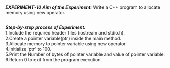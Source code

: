 #
**_EXPERIMENT-10_**
**_Aim of the Experiment:_**
Write a C++ program to allocate memory using new operator.

##
**_Step-by-step process of Experiment:_**<br/>
1.Include the required header files (iostream and stdio.h).<br/>
2.Create a pointer variable(ptr) inside the main method.<br/>
3.Allocate memory to pointer variable using new operator.<br/>
4.Initialize 'ptr' to 100.<br/>
5.Print the Number of bytes of pointer variable and value of pointer variable.<br/>
6.Return 0 to exit from the program execution.<br/>
